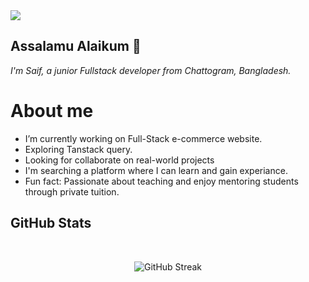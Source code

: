 <a>
<img src="https://i.ibb.co.com/JdbW0NJ/Saif-s-Banner.png" />
</a>

## Assalamu Alaikum 👋
*I'm Saif, a junior Fullstack developer from  Chattogram, Bangladesh.*

# About me
- I’m currently working on Full-Stack e-commerce website.
- Exploring Tanstack query.
- Looking for collaborate on real-world projects
- I'm searching a platform where I can learn and gain experiance.
- Fun fact: Passionate about teaching and enjoy mentoring students through private tuition.

## GitHub Stats
</br>
<p align="center">
<img src="https://github-readme-streak-stats.herokuapp.com?user=meizan2142&theme=black-ice" alt="GitHub Streak" /></p>

